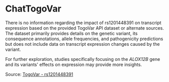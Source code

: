 # ChatTogoVar

There is no information regarding the impact of rs1201448391 on transcript expression based on the provided TogoVar API dataset or alternate sources. The dataset primarily provides details on the genetic variant, its consequence annotations, allele frequencies, and pathogenicity predictions but does not include data on transcript expression changes caused by the variant. 

For further exploration, studies specifically focusing on the *ALOX12B* gene and its variants' effects on expression may provide more insights.

Source: [TogoVar - rs1201448391](https://identifiers.org/dbsnp/rs1201448391)